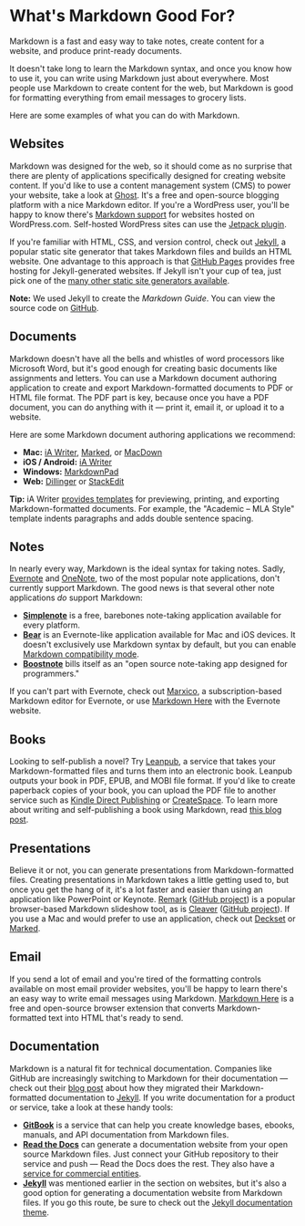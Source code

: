 <h1 class="page-header">What's Markdown Good For?</h1>

<p class="lead">Markdown is a fast and easy way to take notes, create content for a website, and produce print-ready documents.</p>

It doesn't take long to learn the Markdown syntax, and once you know how to use it, you can write using Markdown just about everywhere. Most people use Markdown to create content for the web, but Markdown is good for formatting everything from email messages to grocery lists.

Here are some examples of what you can do with Markdown.

## Websites

Markdown was designed for the web, so it should come as no surprise that there are plenty of applications specifically designed for creating website content. If you'd like to use a content management system (CMS) to power your website, take a look at [Ghost](https://ghost.org/). It's a free and  open-source blogging platform with a nice Markdown editor. If you're a WordPress user, you'll be happy to know there's [Markdown support](https://en.support.wordpress.com/markdown/) for websites hosted on WordPress.com. Self-hosted WordPress sites can use the [Jetpack plugin](https://jetpack.com/support/markdown/).

If you're familiar with HTML, CSS, and version control, check out [Jekyll](https://jekyllrb.com/), a popular static site generator that takes Markdown files and builds an HTML website. One advantage to this approach is that [GitHub Pages](https://pages.github.com/) provides free hosting for Jekyll-generated websites. If Jekyll isn't your cup of tea, just pick one of the [many other static site generators available](https://www.staticgen.com/).

<div class="alert alert-info">
  <i class="fa fa-info-circle" aria-hidden="true"></i> <strong>Note:</strong> We used Jekyll to create the <i>Markdown Guide</i>. You can view the source code on <a href="https://github.com/mattcone/markdown-guide">GitHub</a>.
</div>

## Documents

Markdown doesn't have all the bells and whistles of word processors like Microsoft Word, but it's good enough for creating basic documents like assignments and letters. You can use a Markdown document authoring application to create and export Markdown-formatted documents to PDF or HTML file format. The PDF part is key, because once you have a PDF document, you can do anything with it — print it, email it, or upload it to a website.

Here are some Markdown document authoring applications we recommend:

- **Mac:** [iA Writer](https://ia.net/writer/), [Marked](http://marked2app.com/), or [MacDown](https://macdown.uranusjr.com/)
- **iOS / Android:** [iA Writer](https://ia.net/writer/)
- **Windows:** [MarkdownPad](http://markdownpad.com/)
- **Web:** [Dillinger](https://dillinger.io) or [StackEdit](https://stackedit.io/)

<div class="alert alert-success">
  <i class="fa fa-lightbulb-o" aria-hidden="true"></i> <strong>Tip:</strong> iA Writer <a href="https://ia.net/writer/templates/">provides  templates</a> for previewing, printing, and exporting Markdown-formatted documents. For example, the "Academic – MLA Style" template indents paragraphs and adds double sentence spacing.
</div>

## Notes

In nearly every way, Markdown is the ideal syntax for taking notes. Sadly, [Evernote](https://evernote.com/) and [OneNote](http://www.onenote.com/), two of the most popular note applications, don't currently support Markdown. The good news is that several other note applications *do* support Markdown:

- **[Simplenote](https://simplenote.com/)** is a free, barebones note-taking application available for every platform.
- **[Bear](http://www.bear-writer.com/)** is an Evernote-like application available for Mac and iOS devices. It doesn't exclusively use Markdown syntax by default, but you can enable [Markdown compatibility mode](http://www.bear-writer.com/faq/Markup%20:%20Markdown/Markdown%20compatibility%20mode/).
- **[Boostnote](https://boostnote.io/)** bills itself as an "open source note-taking app designed for programmers."

If you can't part with Evernote, check out [Marxico](https://marxi.co/), a subscription-based Markdown editor for Evernote, or use [Markdown Here](http://markdown-here.com/features.html#not-just-email) with the Evernote website.

## Books

Looking to self-publish a novel? Try [Leanpub](https://leanpub.com/), a service that takes your Markdown-formatted files and turns them into an electronic book. Leanpub outputs your book in PDF, EPUB, and MOBI file format. If you'd like to create paperback copies of your book, you can upload the PDF file to another service such as [Kindle Direct Publishing](https://kdp.amazon.com) or [CreateSpace](https://www.createspace.com/). To learn more about writing and self-publishing a book using Markdown, read [this blog post](https://medium.com/techspiration-ideas-making-it-happen/how-i-wrote-and-published-my-novel-using-only-open-source-tools-5cdfbd7c00ca).

## Presentations

Believe it or not, you can generate presentations from Markdown-formatted files. Creating presentations in Markdown takes a little getting used to, but once you get the hang of it, it's a lot faster and easier than using an application like PowerPoint or Keynote. [Remark](https://remarkjs.com) ([GitHub project](https://github.com/gnab/remark)) is a popular browser-based Markdown slideshow tool, as is [Cleaver](http://jdan.github.io/cleaver/) ([GitHub project](https://github.com/jdan/cleaver)). If you use a Mac and would prefer to use an application, check out [Deckset](https://www.decksetapp.com/) or  [Marked](http://marked2app.com/).

## Email

If you send a lot of email and you're tired of the formatting controls available on most email provider websites, you'll be happy to learn there's an easy way to write email messages using Markdown. [Markdown Here](http://markdown-here.com) is a free and open-source browser extension that converts Markdown-formatted text into HTML that's ready to send.

## Documentation

Markdown is a natural fit for technical documentation. Companies like GitHub are increasingly switching to Markdown for their documentation — check out their [blog post](https://github.com/blog/1939-how-github-uses-github-to-document-github) about how they migrated their Markdown-formatted documentation to [Jekyll](https://jekyllrb.com/). If you write documentation for a product or service, take a look at these handy tools:

- **[GitBook](https://www.gitbook.com)** is a service that can help you create knowledge bases, ebooks, manuals, and API documentation from Markdown files.
- **[Read the Docs](https://readthedocs.org)** can generate a documentation website from your open source Markdown files. Just connect your GitHub repository to their service and push — Read the Docs does the rest. They also have a [service for commercial entities](https://readthedocs.com/).
- **[Jekyll](https://jekyllrb.com/)** was mentioned earlier in the section on websites, but it's also a good option for generating a documentation website from Markdown files. If you go this route, be sure to check out the [Jekyll documentation theme](http://idratherbewriting.com/documentation-theme-jekyll/).
